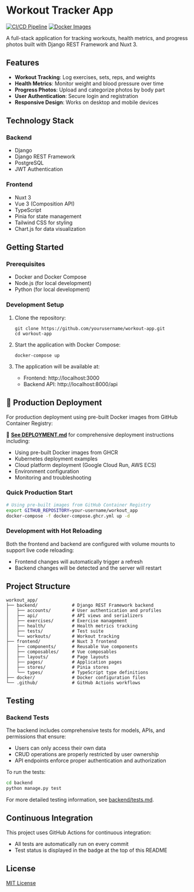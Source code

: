# Workout Tracker App

[![CI/CD Pipeline](https://github.com/schlunsen/fit-forty/actions/workflows/django-tests.yml/badge.svg)](https://github.com/schlunsen/fit-forty/actions/workflows/django-tests.yml)
[![Docker Images](https://img.shields.io/badge/Docker-GHCR-blue?logo=docker)](https://github.com/schlunsen/fit-forty/pkgs/container/workout_app%2Fbackend)

A full-stack application for tracking workouts, health metrics, and progress photos built with Django REST Framework and Nuxt 3.

## Features

- **Workout Tracking**: Log exercises, sets, reps, and weights
- **Health Metrics**: Monitor weight and blood pressure over time
- **Progress Photos**: Upload and categorize photos by body part
- **User Authentication**: Secure login and registration
- **Responsive Design**: Works on desktop and mobile devices

## Technology Stack

### Backend
- Django
- Django REST Framework
- PostgreSQL
- JWT Authentication

### Frontend
- Nuxt 3
- Vue 3 (Composition API)
- TypeScript
- Pinia for state management
- Tailwind CSS for styling
- Chart.js for data visualization

## Getting Started

### Prerequisites
- Docker and Docker Compose
- Node.js (for local development)
- Python (for local development)

### Development Setup

1. Clone the repository:
   ```
   git clone https://github.com/yourusername/workout-app.git
   cd workout-app
   ```

2. Start the application with Docker Compose:
   ```
   docker-compose up
   ```

3. The application will be available at:
   - Frontend: http://localhost:3000
   - Backend API: http://localhost:8000/api

## 🚀 Production Deployment

For production deployment using pre-built Docker images from GitHub Container Registry:

📖 **[See DEPLOYMENT.md](DEPLOYMENT.md)** for comprehensive deployment instructions including:
- Using pre-built Docker images from GHCR
- Kubernetes deployment examples
- Cloud platform deployment (Google Cloud Run, AWS ECS)
- Environment configuration
- Monitoring and troubleshooting

### Quick Production Start
```bash
# Using pre-built images from GitHub Container Registry
export GITHUB_REPOSITORY=your-username/workout_app
docker-compose -f docker-compose.ghcr.yml up -d
```

### Development with Hot Reloading

Both the frontend and backend are configured with volume mounts to support live code reloading:

- Frontend changes will automatically trigger a refresh
- Backend changes will be detected and the server will restart

## Project Structure

```
workout_app/
├── backend/             # Django REST Framework backend
│   ├── accounts/        # User authentication and profiles
│   ├── api/             # API views and serializers
│   ├── exercises/       # Exercise management
│   ├── health/          # Health metrics tracking
│   ├── tests/           # Test suite
│   └── workouts/        # Workout tracking
├── frontend/            # Nuxt 3 frontend
│   ├── components/      # Reusable Vue components
│   ├── composables/     # Vue composables
│   ├── layouts/         # Page layouts
│   ├── pages/           # Application pages
│   ├── stores/          # Pinia stores
│   └── types/           # TypeScript type definitions
├── docker/              # Docker configuration files
└── .github/             # GitHub Actions workflows
```

## Testing

### Backend Tests

The backend includes comprehensive tests for models, APIs, and permissions that ensure:

- Users can only access their own data
- CRUD operations are properly restricted by user ownership
- API endpoints enforce proper authentication and authorization

To run the tests:

```bash
cd backend
python manage.py test
```

For more detailed testing information, see [backend/tests.md](backend/tests.md).

## Continuous Integration

This project uses GitHub Actions for continuous integration:

- All tests are automatically run on every commit
- Test status is displayed in the badge at the top of this README

## License

[MIT License](LICENSE)